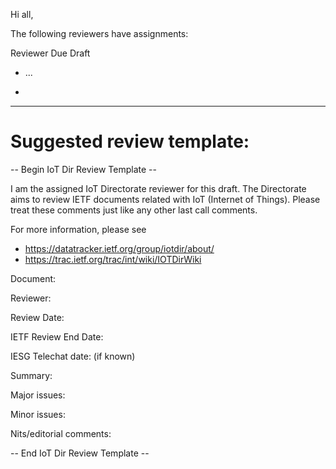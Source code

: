 Hi all,

The following reviewers have assignments:


Reviewer               Due        Draft

* <reviewer-name-1>     <Date-1>      <draft-name-1>
           
  ...
  
* <reviewer-name-n>     <Date-n>      <draft-name-n> 



-------------------------------------------------------
# Suggested review template:

-- Begin IoT Dir Review Template --

I am the assigned IoT Directorate reviewer for this draft. The Directorate aims to review IETF documents related with IoT (Internet of Things). Please treat these comments just like any other last call comments.

For more information, please see

- https://datatracker.ietf.org/group/iotdir/about/
- https://trac.ietf.org/trac/int/wiki/IOTDirWiki 

Document:

Reviewer:

Review Date:

IETF Review End Date:

IESG Telechat date: (if known)

Summary:

Major issues:

Minor issues:

Nits/editorial comments:

-- End IoT Dir Review Template --
